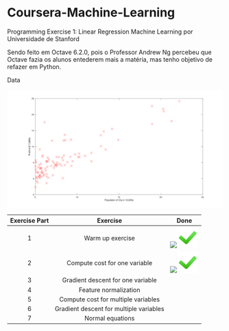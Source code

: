# Coursera-Machine-Learning
Programming Exercise 1: Linear Regression Machine Learning por Universidade de Stanford
 
 Sendo feito em Octave 6.2.0, pois o Professor Andrew Ng percebeu que Octave fazia os alunos entederem mais a matéria, mas tenho objetivo de refazer em Python.
 
Data

![Alt text](https://github.com/RWaiti/Coursera-Machine-Learning/blob/main/images/DataPlot.svg?raw=true "Title")

Exercise Part | Exercise | Done
|:---:|:---:|:---:|
1 | Warm up exercise |![](src)<img src="https://github.com/RWaiti/Coursera-Machine-Learning/blob/main/images/check-mark-emoji.png?raw=true" width="50" height="50">
2 | Compute cost for one variable |![](src)<img src="https://github.com/RWaiti/Coursera-Machine-Learning/blob/main/images/check-mark-emoji.png?raw=true" width="50" height="50">
3 | Gradient descent for one variable |
4 | Feature normalization |
5 | Compute cost for multiple variables |
6 | Gradient descent for multiple variables |
7 | Normal equations |

